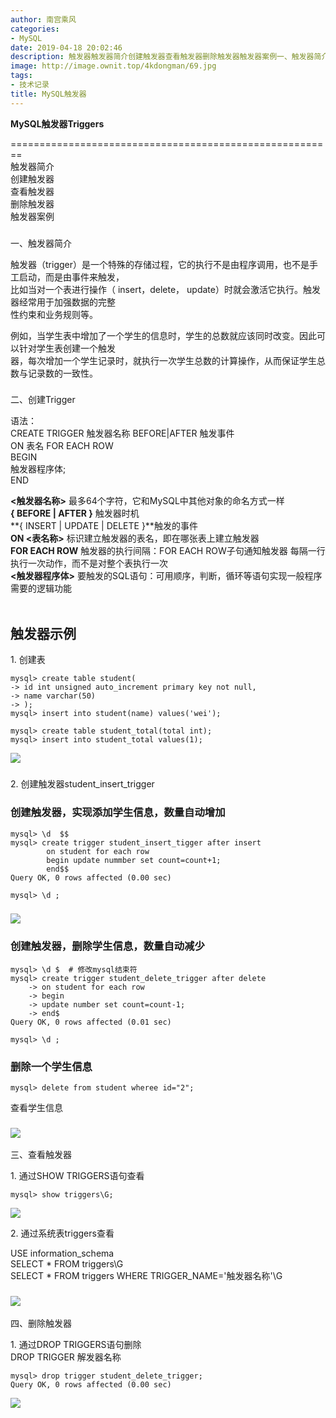 ```yaml
---
author: 南宫乘风
categories:
- MySQL
date: 2019-04-18 20:02:46
description: 触发器触发器简介创建触发器查看触发器删除触发器触发器案例一、触发器简介触发器是一个特殊的存储过程，它的执行不是由程序调用，也不是手工启动，而是由事件来触发，比如当对一个表进行操作，，时就会激活它执行。。。。。。。。
image: http://image.ownit.top/4kdongman/69.jpg
tags:
- 技术记录
title: MySQL触发器
---
```


<!--more-->

**MySQL触发器Triggers**  
  
\========================================================  
触发器简介  
创建触发器  
查看触发器  
删除触发器  
触发器案例

###   
一、触发器简介

  
触发器（trigger）是一个特殊的存储过程，它的执行不是由程序调用，也不是手工启动，而是由事件来触发，  
比如当对一个表进行操作（ insert，delete， update）时就会激活它执行。触发器经常用于加强数据的完整  
性约束和业务规则等。  
  
例如，当学生表中增加了一个学生的信息时，学生的总数就应该同时改变。因此可以针对学生表创建一个触发  
器，每次增加一个学生记录时，就执行一次学生总数的计算操作，从而保证学生总数与记录数的一致性。

###   
二、创建Trigger

  
语法：  
CREATE TRIGGER 触发器名称 BEFORE|AFTER 触发事件  
ON 表名 FOR EACH ROW  
BEGIN  
触发器程序体;  
END  
  
**\<触发器名称>** 最多64个字符，它和MySQL中其他对象的命名方式一样  
**\{ BEFORE | AFTER \}** 触发器时机  
**\{ INSERT | UPDATE | DELETE \}**触发的事件  
**ON \<表名称>** 标识建立触发器的表名，即在哪张表上建立触发器  
**FOR EACH ROW** 触发器的执行间隔：FOR EACH ROW子句通知触发器 每隔一行  
执行一次动作，而不是对整个表执行一次  
**\<触发器程序体>** 要触发的SQL语句：可用顺序，判断，循环等语句实现一般程序需要的逻辑功能  
 

## 触发器示例  
1\. 创建表

```
mysql> create table student(
-> id int unsigned auto_increment primary key not null,
-> name varchar(50)
-> );
mysql> insert into student(name) values('wei');

mysql> create table student_total(total int);
mysql> insert into student_total values(1);
```

![](http://image.ownit.top/csdn/20190418171344804.png)

###   
2\. 创建触发器student\_insert\_trigger

### 创建触发器，实现添加学生信息，数量自动增加

```
mysql> \d  $$
mysql> create trigger student_insert_tigger after insert
		on student for each row 
		begin update nummber set count=count+1; 
		end$$
Query OK, 0 rows affected (0.00 sec)

mysql> \d ;
```

### ![](http://image.ownit.top/csdn/20190418195155866.png)

### 创建触发器，删除学生信息，数量自动减少

```
mysql> \d $  # 修改mysql结束符
mysql> create trigger student_delete_trigger after delete
    -> on student for each row
    -> begin
    -> update number set count=count-1;
    -> end$
Query OK, 0 rows affected (0.01 sec)

mysql> \d ;  

```

### 删除一个学生信息

```
mysql> delete from student wheree id="2";
```

查看学生信息

### ![](http://image.ownit.top/csdn/20190418195455665.png)  
三、查看触发器

  
1\. 通过SHOW TRIGGERS语句查看

```
mysql> show triggers\G;
```

  
![](http://image.ownit.top/csdn/20190418195633646.png)

2\. 通过系统表triggers查看

  
USE information\_schema  
SELECT \* FROM triggers\\G  
SELECT \* FROM triggers WHERE TRIGGER\_NAME='触发器名称'\\G

### ![](http://image.ownit.top/csdn/20190418195914784.png)  
四、删除触发器

  
1\. 通过DROP TRIGGERS语句删除  
DROP TRIGGER 解发器名称

```
mysql> drop trigger student_delete_trigger;
Query OK, 0 rows affected (0.00 sec)
```

![](http://image.ownit.top/csdn/20190418200217998.png)